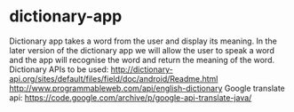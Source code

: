 # dictionary-app
Dictionary app takes a word from the user and display its meaning.
In the later version of the dictionary app we will allow the user to speak a word and the app will recognise the word and return the meaning of the word.
Dictionary APIs to be used:
http://dictionary-api.org/sites/default/files/field/doc/android/Readme.html
http://www.programmableweb.com/api/english-dictionary
Google translate api:
https://code.google.com/archive/p/google-api-translate-java/
